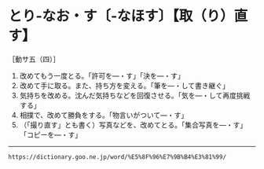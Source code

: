 # とり‐なお・す〔‐なほす〕【取（り）直す】

［動サ五（四）］
1.  改めてもう一度とる。「許可を―・す」「決を―・す」
2.  改めて手に取る。また、持ち方を変える。「筆を―・して書き継ぐ」
3.   気持ちを改める。沈んだ気持ちなどを回復させる。「気を―・して再度挑戦する」
4.   相撲で、改めて勝負をする。「物言いがついて―・す」
5.   （「撮り直す」とも書く）写真などを、改めてとる。「集合写真を―・す」「コピーを―・す」

---
`https://dictionary.goo.ne.jp/word/%E5%8F%96%E7%9B%B4%E3%81%99/`